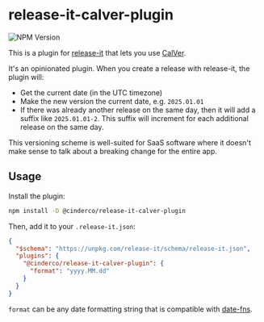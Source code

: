 # release-it-calver-plugin

![NPM Version](https://img.shields.io/npm/v/%40cinderco%2Frelease-it-calver-plugin)

This is a plugin for [release-it](https://github.com/release-it/release-it/) that lets you use [CalVer](https://calver.org/).

It's an opinionated plugin. When you create a release with release-it, the plugin will:
- Get the current date (in the UTC timezone)
- Make the new version the current date, e.g. `2025.01.01`
- If there was already another release on the same day, then it will add a suffix like `2025.01.01-2`. This suffix will increment for each additional release on the same day.

This versioning scheme is well-suited for SaaS software where it doesn't make sense to talk about a breaking change for the entire app.

## Usage

Install the plugin:

```bash
npm install -D @cinderco/release-it-calver-plugin
```

Then, add it to your `.release-it.json`:

```json
{
  "$schema": "https://unpkg.com/release-it/schema/release-it.json",
  "plugins": {
    "@cinderco/release-it-calver-plugin": {
      "format": "yyyy.MM.dd"
    }
  }
}
```

`format` can be any date formatting string that is compatible with [date-fns](https://date-fns.org/v4.1.0/docs/format).
